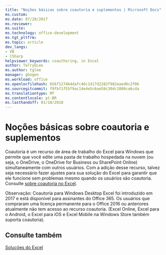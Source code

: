 ```yaml
---
title: "Noções básicas sobre coautoria e suplementos | Microsoft Docs"
ms.custom: 
ms.date: 07/20/2017
ms.reviewer: 
ms.suite: 
ms.technology: office-development
ms.tgt_pltfrm: 
ms.topic: article
dev_langs:
- VB
- CSharp
helpviewer_keywords: coauthoring, in Excel
author: TerryGLee
ms.author: tglee
manager: ghogen
ms.workload: office
ms.openlocfilehash: 656f1274b4dafc46c1417d2282f982eaed0c2f06
ms.sourcegitcommit: f9fbf1f55f9ac14e4e5c6ae58c30dc1800ca6cda
ms.translationtype: MT
ms.contentlocale: pt-BR
ms.lasthandoff: 01/10/2018
---
```

# <a name="understanding-coauthoring-and-add-ins"></a>Noções básicas sobre coautoria e suplementos

Coautoria é um recurso de área de trabalho do Excel para Windows que permite que você edite uma pasta de trabalho hospedada na nuvem (ou seja, o OneDrive, o OneDrive for Business ou SharePoint Online) simultaneamente com outros usuários. Com a adição desse recurso, talvez seja necessário fazer ajustes para sua solução do Excel para garantir que ele funcione sem problemas mesmo quando os usuários são coautoria. Consulte [sobre coautoria no Excel](https://msdn.microsoft.com/vba/excel-vba/articles/about-coauthoring-in-excel).

Observação: Coautoria para Windows Desktop Excel foi introduzido em 2017 e está disponível para assinantes do Office 365. Os usuários que compraram uma licença permanente para o Office 2016 ou anteriores atualmente não tem acesso ao recurso coautoria. (Excel Online, Excel para o Android, o Excel para iOS e Excel Mobile na Windows Store também suporta coautoria).

## <a name="see-also"></a>Consulte também
[Soluções do Excel](./excel-solutions.md)
